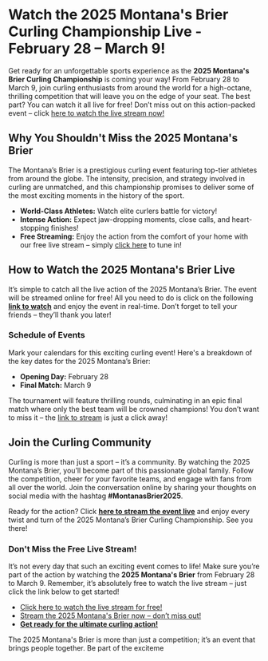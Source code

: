 # Watch the 2025 Montana's Brier Curling Championship Live - February 28 – March 9!

Get ready for an unforgettable sports experience as the **2025 Montana's Brier Curling Championship** is coming your way! From February 28 to March 9, join curling enthusiasts from around the world for a high-octane, thrilling competition that will leave you on the edge of your seat. The best part? You can watch it all live for free! Don’t miss out on this action-packed event – click [here to watch the live stream now!](https://tinyurl.com/livestreamfreeo?st=2025montanasbrier&si=gh)

## Why You Shouldn't Miss the 2025 Montana's Brier

The Montana’s Brier is a prestigious curling event featuring top-tier athletes from around the globe. The intensity, precision, and strategy involved in curling are unmatched, and this championship promises to deliver some of the most exciting moments in the history of the sport.

- **World-Class Athletes:** Watch elite curlers battle for victory!
- **Intense Action:** Expect jaw-dropping moments, close calls, and heart-stopping finishes!
- **Free Streaming:** Enjoy the action from the comfort of your home with our free live stream – simply [click here](https://tinyurl.com/livestreamfreeo?st=2025montanasbrier&si=gh) to tune in!

## How to Watch the 2025 Montana's Brier Live

It’s simple to catch all the live action of the 2025 Montana’s Brier. The event will be streamed online for free! All you need to do is click on the following [**link to watch**](https://tinyurl.com/livestreamfreeo?st=2025montanasbrier&si=gh) and enjoy the event in real-time. Don’t forget to tell your friends – they’ll thank you later!

### Schedule of Events

Mark your calendars for this exciting curling event! Here's a breakdown of the key dates for the 2025 Montana’s Brier:

- **Opening Day:** February 28
- **Final Match:** March 9

The tournament will feature thrilling rounds, culminating in an epic final match where only the best team will be crowned champions! You don’t want to miss it – the [link to stream](https://tinyurl.com/livestreamfreeo?st=2025montanasbrier&si=gh) is just a click away!

## Join the Curling Community

Curling is more than just a sport – it’s a community. By watching the 2025 Montana’s Brier, you’ll become part of this passionate global family. Follow the competition, cheer for your favorite teams, and engage with fans from all over the world. Join the conversation online by sharing your thoughts on social media with the hashtag **#MontanasBrier2025**.

Ready for the action? Click [**here to stream the event live**](https://tinyurl.com/livestreamfreeo?st=2025montanasbrier&si=gh) and enjoy every twist and turn of the 2025 Montana’s Brier Curling Championship. See you there!

### Don't Miss the Free Live Stream!

It’s not every day that such an exciting event comes to life! Make sure you’re part of the action by watching the **2025 Montana's Brier** from February 28 to March 9. Remember, it’s absolutely free to watch the live stream – just click the link below to get started!

- [Click here to watch the live stream for free!](https://tinyurl.com/livestreamfreeo?st=2025montanasbrier&si=gh)
- [Stream the 2025 Montana's Brier now – don’t miss out!](https://tinyurl.com/livestreamfreeo?st=2025montanasbrier&si=gh)
- [**Get ready for the ultimate curling action!**](https://tinyurl.com/livestreamfreeo?st=2025montanasbrier&si=gh)

The 2025 Montana's Brier is more than just a competition; it’s an event that brings people together. Be part of the exciteme
